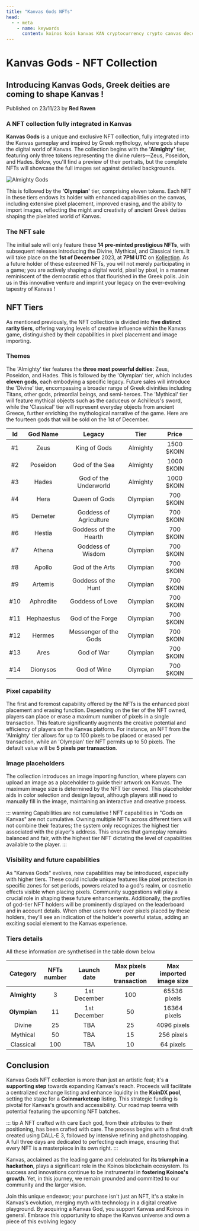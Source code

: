 ```yaml
---
title: "Kanvas Gods NFTs"
head:
  - - meta
    - name: keywords
      content: koinos koin kanvas KAN cryptocurrency crypto canvas decentralized collaborative pixel war r/place rplace nft greek gods
---
```


# Kanvas Gods - NFT Collection

## Introducing Kanvas Gods, Greek deities are coming to shape Kanvas !

Published on 23/11/23 by **Red Raven**

### A NFT collection fully integrated in Kanvas

**Kanvas Gods** is a unique and exclusive NFT collection, fully integrated into the Kanvas gameplay and inspired by Greek mythology, where gods shape the digital world of Kanvas. The collection begins with the **'Almighty'** tier, featuring only three tokens representing the divine rulers—Zeus, Poseidon, and Hades. Below, you'll find a preview of their portraits, but the complete NFTs will showcase the full images set against detailed backgrounds.

![](/gods/triple_gods.png "Almighty Gods")

This is followed by the **'Olympian'** tier, comprising eleven tokens. Each NFT in these tiers endows its holder with enhanced capabilities on the canvas, including extensive pixel placement, improved erasing, and the ability to import images, reflecting the might and creativity of ancient Greek deities shaping the pixelated world of Kanvas.

### The NFT sale

The initial sale will only feature these **14 pre-minted prestigious NFTs**, with subsequent releases introducing the Divine, Mythical, and Classical tiers. It will take place on the **1st of December** 2023, at **7PM UTC** on [Kollection](https://kollection.app/). As a future holder of these esteemed NFTs, you will not merely participating in a game; you are actively shaping a digital world, pixel by pixel, in a manner reminiscent of the democratic ethos that flourished in the Greek polis. Join us in this innovative venture and imprint your legacy on the ever-evolving tapestry of Kanvas !

## NFT Tiers

As mentioned previously, the NFT collection is divided into **five distinct rarity tiers**, offering varying levels of creative influence within the Kanvas game, distinguished by their capabilities in pixel placement and image importing.

### Themes

The 'Almighty' tier features the **three most powerful deities**: Zeus, Poseidon, and Hades. This is followed by the 'Olympian' tier, which includes **eleven gods**, each embodying a specific legacy. Future sales will introduce the 'Divine' tier, encompassing a broader range of Greek divinities including Titans, other gods, primordial beings, and semi-heroes. The 'Mythical' tier will feature mythical objects such as the caduceus or Achilleus's sword, while the 'Classical' tier will represent everyday objects from ancient Greece, further enriching the mythological narrative of the game. Here are the fourteen gods that will be sold on the 1st of December.

| Id  |  God Name  |         Legacy         |   Tier   |   Price    |
| :-: | :--------: | :--------------------: | :------: | :--------: |
| #1  |    Zeus    |      King of Gods      | Almighty | 1500 $KOIN |
| #2  |  Poseidon  |     God of the Sea     | Almighty | 1000 $KOIN |
| #3  |   Hades    | God of the Underworld  | Almighty | 1000 $KOIN |
| #4  |    Hera    |     Queen of Gods      | Olympian | 700 $KOIN  |
| #5  |  Demeter   | Goddess of Agriculture | Olympian | 700 $KOIN  |
| #6  |   Hestia   | Goddess of the Hearth  | Olympian | 700 $KOIN  |
| #7  |   Athena   |   Goddess of Wisdom    | Olympian | 700 $KOIN  |
| #8  |   Apollo   |    God of the Arts     | Olympian | 700 $KOIN  |
| #9  |  Artemis   |  Goddess of the Hunt   | Olympian | 700 $KOIN  |
| #10 | Aphrodite  |    Goddess of Love     | Olympian | 700 $KOIN  |
| #11 | Hephaestus |    God of the Forge    | Olympian | 700 $KOIN  |
| #12 |   Hermes   | Messenger of the Gods  | Olympian | 700 $KOIN  |
| #13 |    Ares    |       God of War       | Olympian | 700 $KOIN  |
| #14 |  Dionysos  |      God of Wine       | Olympian | 700 $KOIN  |

### Pixel capability

The first and foremost capability offered by the NFTs is the enhanced pixel placement and erasing function. Depending on the tier of the NFT owned, players can place or erase a maximum number of pixels in a single transaction. This feature significantly augments the creative potential and efficiency of players on the Kanvas platform. For instance, an NFT from the 'Almighty' tier allows for up to 100 pixels to be placed or erased per transaction, while an 'Olympian' tier NFT permits up to 50 pixels. The default value will be **5 pixels per transaction**.

### Image placeholders

The collection introduces an image importing function, where players can upload an image as a placeholder to guide their artwork on Kanvas. The maximum image size is determined by the NFT tier owned. This placeholder aids in color selection and design layout, although players still need to manually fill in the image, maintaining an interactive and creative process.

::: warning Capabilities are not cumulative !
NFT capabilities in "Gods on Kanvas" are not cumulative. Owning multiple NFTs across different tiers will not combine their features; the system only recognizes the highest tier associated with the player's address. This ensures that gameplay remains balanced and fair, with the highest tier NFT dictating the level of capabilities available to the player.
:::

### Visibility and future capabilities

As "Kanvas Gods" evolves, new capabilities may be introduced, especially with higher tiers. These could include unique features like pixel protection in specific zones for set periods, powers related to a god's realm, or cosmetic effects visible when placing pixels. Community suggestions will play a crucial role in shaping these future enhancements. Additionally, the profiles of god-tier NFT holders will be prominently displayed on the leaderboard and in account details. When other users hover over pixels placed by these holders, they'll see an indication of the holder's powerful status, adding an exciting social element to the Kanvas experience.

### Tiers details

All these information are synthetised in the table down below

|   Category   | NFTs number | Launch date  | Max pixels per transaction | Max imported image size |
| :----------: | :---------: | :----------: | :------------------------: | :---------------------: |
| **Almighty** |      3      | 1st December |            100             |      65536 pixels       |
| **Olympian** |     11      | 1st December |             50             |      16364 pixels       |
|    Divine    |     25      |     TBA      |             25             |       4096 pixels       |
|   Mythical   |     50      |     TBA      |             15             |       256 pixels        |
|  Classical   |     100     |     TBA      |             10             |        64 pixels        |

## Conclusion

Kanvas Gods NFT collection is more than just an artistic feat; it's **a supporting step** towards expanding Kanvas's reach. Proceeds will facilitate a centralized exchange listing and enhance liquidity in the **KoinDX pool**, setting the stage for a **Coinmarketcap** listing. This strategic funding is pivotal for Kanvas's growth and accessibility. Our roadmap teems with potential featuring the upcoming NFT batches.

::: tip A NFT crafted with care
Each god, from their attributes to their positioning, has been crafted with care. The process begins with a first draft created using DALL-E 3, followed by intensive refining and photoshopping. A full three days are dedicated to perfecting each image, ensuring that every NFT is a masterpiece in its own right.
:::

Kanvas, acclaimed as the leading game and celebrated for **its triumph in a hackathon**, plays a significant role in the Koinos blockchain ecosystem. Its success and innovations continue to be instrumental in **fostering Koinos's growth**. Yet, in this journey, we remain grounded and committed to our community and the larger vision.

Join this unique endeavor; your purchase isn't just an NFT, it's a stake in Kanvas's evolution, merging myth with technology in a digital creative playground. By acquiring a Kanvas God, you support Kanvas and Koinos in general. Embrace this opportunity to shape the Kanvas universe and own a piece of this evolving legacy
